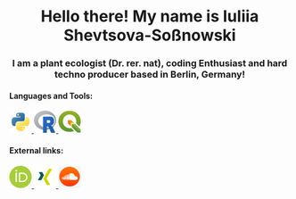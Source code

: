 <h1 align="center">Hello there! My name is Iuliia Shevtsova-Soßnowski</h1>
<h3 align="center">I am a plant ecologist (Dr. rer. nat), coding Enthusiast and hard techno producer based in Berlin, Germany!</h3>

<h4 align="left">Languages and Tools:</h4>
<p align="left"> 
  <a href="https://www.python.org" target="_blank" rel="noreferrer"> 
    <img src="https://raw.githubusercontent.com/IuliiaShevtsova/images/e1df5ecea9e6ee6792c1bf3284c5750a583f3f2a/python-logo.svg" alt="python" width="40" height="40"/> 
  </a>
  <a href="https://www.r-project.org/" target="_blank" rel="noreferrer"> 
    <img src="https://raw.githubusercontent.com/IuliiaShevtsova/images/d66ef46e219a10ad0df96c0b9fd767a474a11dde/Rlogo.svg" alt="r" width="40" height="40"/> 
  </a> 
   <a href="https://www.qgis.org/" target="_blank" rel="noreferrer"> 
    <img src="https://github.com/IuliiaShevtsova/images/blob/main/logo-qgis.png?raw=true" alt="qgis" width="40" height="40"/> 
  </a> 
</p>

<h4 align="left">External links:</h4>
  <p align="left">
    <a href="https://orcid.org/my-orcid?orcid=0000-0002-6287-9431" target="_blank" rel="noreferrer">
      <img src="https://github.com/IuliiaShevtsova/images/blob/main/ORCID-icon.png?raw=true" alt="orcidid" width="40" height="40"/> 
    </a>
    <a href="https://www.xing.com/profile/Iuliia_Shevtsova/cv" target="_blank" rel="noreferrer">
      <img src="https://github.com/IuliiaShevtsova/images/blob/main/Xing-Icon.png?raw=true" alt="xing" width="40" height="40"/> 
    </a>
    <a href="https://soundcloud.com/julia-shevtsova-480940281" target="_blank" rel="noreferrer">
      <img src="https://github.com/IuliiaShevtsova/images/blob/main/soundcloud-icon.png?raw=true" alt="soundcloud" width="40" height="40"/> 
    </a>
  </p>
